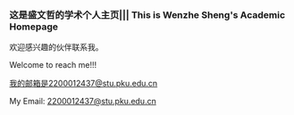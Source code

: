 ### 这是盛文哲的学术个人主页||| This is Wenzhe Sheng's Academic Homepage

欢迎感兴趣的伙伴联系我。

Welcome to reach me!!!

我的邮箱是2200012437@stu.pku.edu.cn

My Email: 2200012437@stu.pku.edu.cn
